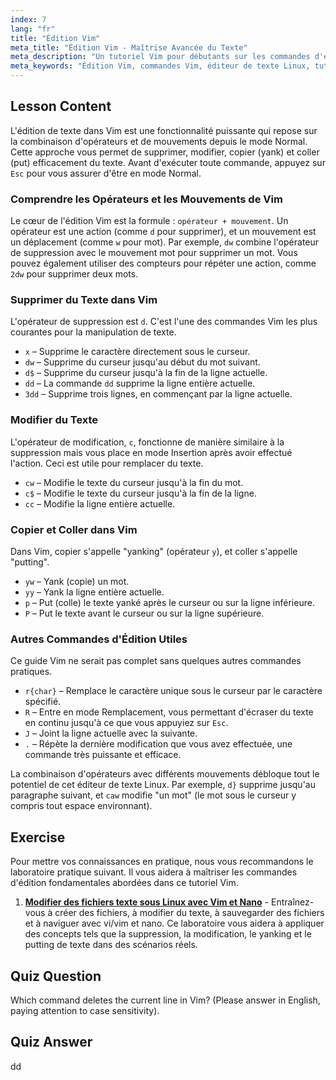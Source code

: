```yaml
---
index: 7
lang: "fr"
title: "Édition Vim"
meta_title: "Édition Vim - Maîtrise Avancée du Texte"
meta_description: "Un tutoriel Vim pour débutants sur les commandes d'édition essentielles. Apprenez à supprimer, modifier, copier (yank) et coller du texte dans l'éditeur Vim pour améliorer votre flux de travail Linux."
meta_keywords: "Édition Vim, commandes Vim, éditeur de texte Linux, tutoriel Vim, guide Vim, Vim débutant, commande dd, suppression Vim"
---
```


## Lesson Content

L'édition de texte dans Vim est une fonctionnalité puissante qui repose sur la combinaison d'opérateurs et de mouvements depuis le mode Normal. Cette approche vous permet de supprimer, modifier, copier (yank) et coller (put) efficacement du texte. Avant d'exécuter toute commande, appuyez sur `Esc` pour vous assurer d'être en mode Normal.

### Comprendre les Opérateurs et les Mouvements de Vim

Le cœur de l'édition Vim est la formule : `opérateur + mouvement`. Un opérateur est une action (comme `d` pour supprimer), et un mouvement est un déplacement (comme `w` pour mot). Par exemple, `dw` combine l'opérateur de suppression avec le mouvement mot pour supprimer un mot. Vous pouvez également utiliser des compteurs pour répéter une action, comme `2dw` pour supprimer deux mots.

### Supprimer du Texte dans Vim

L'opérateur de suppression est `d`. C'est l'une des commandes Vim les plus courantes pour la manipulation de texte.

- `x` – Supprime le caractère directement sous le curseur.
- `dw` – Supprime du curseur jusqu'au début du mot suivant.
- `d$` – Supprime du curseur jusqu'à la fin de la ligne actuelle.
- `dd` – La commande `dd` supprime la ligne entière actuelle.
- `3dd` – Supprime trois lignes, en commençant par la ligne actuelle.

### Modifier du Texte

L'opérateur de modification, `c`, fonctionne de manière similaire à la suppression mais vous place en mode Insertion après avoir effectué l'action. Ceci est utile pour remplacer du texte.

- `cw` – Modifie le texte du curseur jusqu'à la fin du mot.
- `c$` – Modifie le texte du curseur jusqu'à la fin de la ligne.
- `cc` – Modifie la ligne entière actuelle.

### Copier et Coller dans Vim

Dans Vim, copier s'appelle "yanking" (opérateur `y`), et coller s'appelle "putting".

- `yw` – Yank (copie) un mot.
- `yy` – Yank la ligne entière actuelle.
- `p` – Put (colle) le texte yanké après le curseur ou sur la ligne inférieure.
- `P` – Put le texte avant le curseur ou sur la ligne supérieure.

### Autres Commandes d'Édition Utiles

Ce guide Vim ne serait pas complet sans quelques autres commandes pratiques.

- `r{char}` – Remplace le caractère unique sous le curseur par le caractère spécifié.
- `R` – Entre en mode Remplacement, vous permettant d'écraser du texte en continu jusqu'à ce que vous appuyiez sur `Esc`.
- `J` – Joint la ligne actuelle avec la suivante.
- `.` – Répète la dernière modification que vous avez effectuée, une commande très puissante et efficace.

La combinaison d'opérateurs avec différents mouvements débloque tout le potentiel de cet éditeur de texte Linux. Par exemple, `d}` supprime jusqu'au paragraphe suivant, et `caw` modifie "un mot" (le mot sous le curseur y compris tout espace environnant).

## Exercise

Pour mettre vos connaissances en pratique, nous vous recommandons le laboratoire pratique suivant. Il vous aidera à maîtriser les commandes d'édition fondamentales abordées dans ce tutoriel Vim.

1. **[Modifier des fichiers texte sous Linux avec Vim et Nano](https://labex.io/fr/labs/comptia-edit-text-files-in-linux-with-vim-and-nano-591076)** - Entraînez-vous à créer des fichiers, à modifier du texte, à sauvegarder des fichiers et à naviguer avec vi/vim et nano. Ce laboratoire vous aidera à appliquer des concepts tels que la suppression, la modification, le yanking et le putting de texte dans des scénarios réels.

## Quiz Question

Which command deletes the current line in Vim? (Please answer in English, paying attention to case sensitivity).

## Quiz Answer

dd

